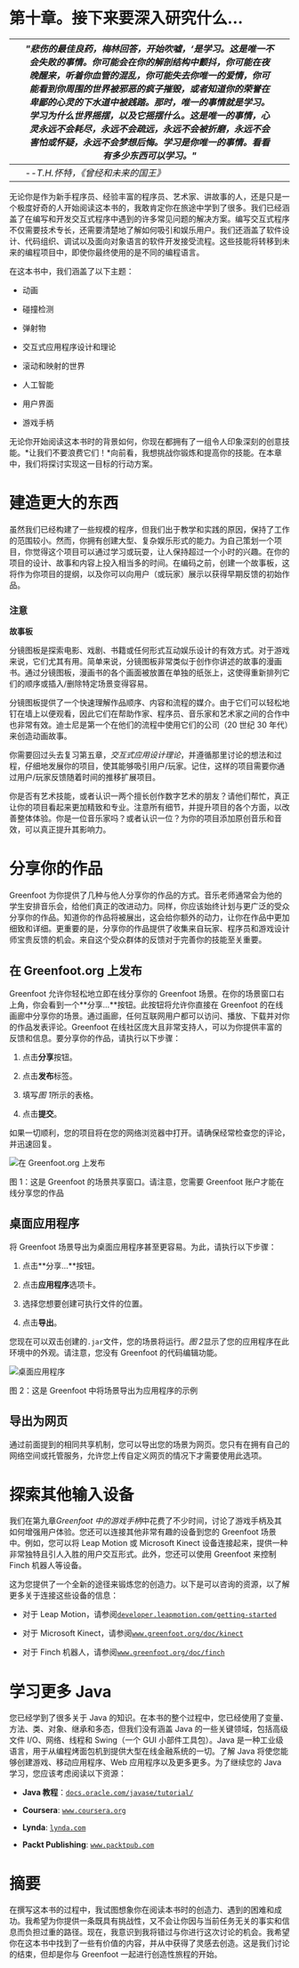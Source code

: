 # 第十章。接下来要深入研究什么…

|   | *"悲伤的最佳良药，梅林回答，开始吹嘘，‘是学习。这是唯一不会失败的事情。你可能会在你的解剖结构中颤抖，你可能在夜晚醒来，听着你血管的混乱，你可能失去你唯一的爱情，你可能看到你周围的世界被邪恶的疯子摧毁，或者知道你的荣誉在卑鄙的心灵的下水道中被践踏。那时，唯一的事情就是学习。学习为什么世界摇摆，以及它摇摆什么。这是唯一的事情，心灵永远不会耗尽，永远不会疏远，永远不会被折磨，永远不会害怕或怀疑，永远不会梦想后悔。学习是你唯一的事情。看看有多少东西可以学习。"* |   |
| --- | --- | --- |
|   | --*T.H.怀特，《曾经和未来的国王》* |

无论你是作为新手程序员、经验丰富的程序员、艺术家、讲故事的人，还是只是一个极度好奇的人开始阅读这本书的，我敢肯定你在旅途中学到了很多。我们已经涵盖了在编写和开发交互式程序中遇到的许多常见问题的解决方案。编写交互式程序不仅需要技术专长，还需要清楚地了解如何吸引和娱乐用户。我们还涵盖了软件设计、代码组织、调试以及面向对象语言的软件开发接受流程。这些技能将转移到未来的编程项目中，即使你最终使用的是不同的编程语言。

在这本书中，我们涵盖了以下主题：

+   动画

+   碰撞检测

+   弹射物

+   交互式应用程序设计和理论

+   滚动和映射的世界

+   人工智能

+   用户界面

+   游戏手柄

无论你开始阅读这本书时的背景如何，你现在都拥有了一组令人印象深刻的创意技能。*让我们不要浪费它们！*向前看，我想挑战你锻炼和提高你的技能。在本章中，我们将探讨实现这一目标的行动方案。

# 建造更大的东西

虽然我们已经构建了一些规模的程序，但我们出于教学和实践的原因，保持了工作的范围较小。然而，你拥有创建大型、复杂娱乐形式的能力。为自己策划一个项目，你觉得这个项目可以通过学习或玩耍，让人保持超过一个小时的兴趣。在你的项目的设计、故事和内容上投入相当多的时间。在编码之前，创建一个故事板，这将作为你项目的提纲，以及你可以向用户（或玩家）展示以获得早期反馈的初始作品。

### 注意

**故事板**

分镜图板是探索电影、戏剧、书籍或任何形式互动娱乐设计的有效方式。对于游戏来说，它们尤其有用。简单来说，分镜图板非常类似于创作你讲述的故事的漫画书。通过分镜图板，漫画书的各个画面被放置在单独的纸张上，这使得重新排列它们的顺序或插入/删除特定场景变得容易。

分镜图板提供了一个快速理解作品顺序、内容和流程的媒介。由于它们可以轻松地钉在墙上以便观看，因此它们在帮助作家、程序员、音乐家和艺术家之间的合作中也非常有效。迪士尼是第一个在他们的流程中使用它们的公司（20 世纪 30 年代）来创造动画故事。

你需要回过头去复习第五章，*交互式应用设计理论*，并遵循那里讨论的想法和过程，仔细地发展你的项目，使其能够吸引用户/玩家。记住，这样的项目需要你通过用户/玩家反馈随着时间的推移扩展项目。

你是否有艺术技能，或者认识一两个擅长创作数字艺术的朋友？请他们帮忙，真正让你的项目看起来更加精致和专业。注意所有细节，并提升项目的各个方面，以改善整体体验。你是一位音乐家吗？或者认识一位？为你的项目添加原创音乐和音效，可以真正提升其影响力。

# 分享你的作品

Greenfoot 为你提供了几种与他人分享你的作品的方式。音乐老师通常会为他的学生安排音乐会，给他们真正的改进动力。同样，你应该始终计划与更广泛的受众分享你的作品。知道你的作品将被展出，这会给你额外的动力，让你在作品中更加细致和详细。更重要的是，分享你的作品提供了收集来自玩家、程序员和游戏设计师宝贵反馈的机会。来自这个受众群体的反馈对于完善你的技能至关重要。

## 在 Greenfoot.org 上发布

Greenfoot 允许你轻松地立即在线分享你的 Greenfoot 场景。在你的场景窗口右上角，你会看到一个**分享…**按钮。此按钮将允许你直接在 Greenfoot 的在线画廊中分享你的场景。通过画廊，任何互联网用户都可以访问、播放、下载并对你的作品发表评论。Greenfoot 在线社区庞大且非常支持人，可以为你提供丰富的反馈和信息。要分享你的作品，请执行以下步骤：

1.  点击**分享**按钮。

1.  点击**发布**标签。

1.  填写*图 1*所示的表格。

1.  点击**提交**。

如果一切顺利，您的项目将在您的网络浏览器中打开。请确保经常检查您的评论，并迅速回复。

![在 Greenfoot.org 上发布](img/image00332.jpeg)

图 1：这是 Greenfoot 的场景共享窗口。请注意，您需要 Greenfoot 账户才能在线分享您的作品

## 桌面应用程序

将 Greenfoot 场景导出为桌面应用程序甚至更容易。为此，请执行以下步骤：

1.  点击**分享…**按钮。

1.  点击**应用程序**选项卡。

1.  选择您想要创建可执行文件的位置。

1.  点击**导出**。

您现在可以双击创建的`.jar`文件，您的场景将运行。*图 2*显示了您的应用程序在此环境中的外观。请注意，您没有 Greenfoot 的代码编辑功能。

![桌面应用程序](img/image00333.jpeg)

图 2：这是 Greenfoot 中将场景导出为应用程序的示例

## 导出为网页

通过前面提到的相同共享机制，您可以导出您的场景为网页。您只有在拥有自己的网络空间或托管服务，允许您上传自定义网页的情况下才需要使用此选项。

# 探索其他输入设备

我们在第九章*Greenfoot 中的游戏手柄*中花费了不少时间，讨论了游戏手柄及其如何增强用户体验。您还可以连接其他非常有趣的设备到您的 Greenfoot 场景中。例如，您可以将 Leap Motion 或 Microsoft Kinect 设备连接起来，提供一种非常独特且引人入胜的用户交互形式。此外，您还可以使用 Greenfoot 来控制 Finch 机器人等设备。

这为您提供了一个全新的途径来锻炼您的创造力。以下是可以咨询的资源，以了解更多关于连接这些设备的信息：

+   对于 Leap Motion，请参阅[`developer.leapmotion.com/getting-started`](https://developer.leapmotion.com/getting-started)

+   对于 Microsoft Kinect，请参阅[`www.greenfoot.org/doc/kinect`](http://www.greenfoot.org/doc/kinect)

+   对于 Finch 机器人，请参阅[`www.greenfoot.org/doc/finch`](http://www.greenfoot.org/doc/finch)

# 学习更多 Java

您已经学到了很多关于 Java 的知识。在本书的整个过程中，您已经使用了变量、方法、类、对象、继承和多态，但我们没有涵盖 Java 的一些关键领域，包括高级文件 I/O、网络、线程和 Swing（一个 GUI 小部件工具包）。Java 是一种工业级语言，用于从编程烤面包机到提供大型在线金融系统的一切。了解 Java 将使您能够创建游戏、移动应用程序、Web 应用程序以及更多更多。为了继续您的 Java 学习，您应该考虑阅读以下资源：

+   **Java 教程**：[`docs.oracle.com/javase/tutorial/`](http://docs.oracle.com/javase/tutorial/)

+   **Coursera**: [`www.coursera.org`](https://www.coursera.org)

+   **Lynda**: [`lynda.com`](http://lynda.com)

+   **Packt Publishing**: [`www.packtpub.com`](https://www.packtpub.com)

# 摘要

在撰写这本书的过程中，我试图想象你在阅读本书时的创造力、遇到的困难和成功。我希望为你提供一条既具有挑战性，又不会让你因与当前任务无关的事实和信息而负担过重的路径。现在，我意识到我将错过与你进行这次讨论的机会。我希望你在这本书中找到了一些有价值的内容，并从中获得了灵感去创造。这是我们讨论的结束，但却是你与 Greenfoot 一起进行创造性旅程的开始。
